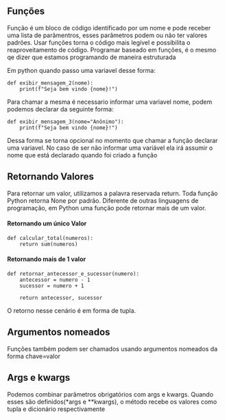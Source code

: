 ## Funções

Função é um bloco de código identificado por um nome e pode receber uma lista de parâmentros, esses parâmetros podem ou
não ter valores padrões. Usar funções torna o código mais legível e possibilita o reaproveitamento de código. Programar 
baseado em funções, é o mesmo qe dizer que estamos programando de maneira estruturada

Em python quando passo uma variavel desse forma:
```
def exibir_mensagem_2(nome):
    print(f"Seja bem vindo {nome}!")
```
Para chamar a mesma é necessario informar uma variavel nome, podem podemos declarar da seguinte forma:

```
def exibir_mensagem_3(nome="Anônimo"):
    print(f"Seja bem vindo {nome}!")
```

Dessa forma se torna opcional no momento que chamar a função declarar uma variavel. No caso de ser não informar uma 
variável ela irá assumir o nome que está declarado quando foi criado a função

## Retornando Valores

Para retornar um valor, utilizamos a palavra reservada return.
Toda função Python retorna None por padrão. Diferente de outras linguagens de programação, em Python uma função pode
retornar mais de um valor.

#### Retornando um único Valor
```
def calcular_total(numeros):
    return sum(numeros)   
```
#### Retornando mais de 1 valor
```
def retornar_antecessor_e_sucessor(numero):
    antecessor = numero - 1
    sucessor = numero + 1

    return antecessor, sucessor
```
O retorno nesse cenário é em forma de tupla.

## Argumentos nomeados

Funções também podem ser chamados usando argumentos nomeados da forma chave=valor

## Args e kwargs
Podemos combinar parâmetros obrigatórios com args e kwargs. Quando esses são definidos(*args e **kwargs), o método recebe
os valores como tupla e dicionário respectivamente


